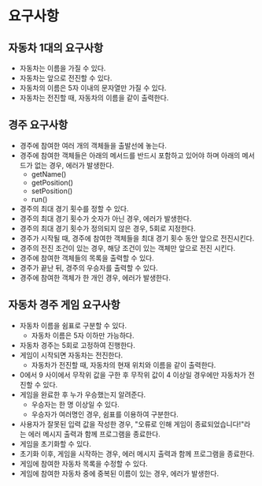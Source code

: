 # 요구사항

## 자동차 1대의 요구사항

- 자동차는 이름을 가질 수 있다.
- 자동차는 앞으로 전진할 수 있다.
- 자동차의 이름은 5자 이내의 문자열만 가질 수 있다.
- 자동차는 전진할 때, 자동차의 이름을 같이 출력한다.

## 경주 요구사항

- 경주에 참여한 여러 개의 객체들을 출발선에 놓는다.
- 경주에 참여한 객체들은 아래의 메서드를 반드시 포함하고 있어야 하며 아래의 메서드가 없는 경우, 에러가 발생한다.
  - getName()
  - getPosition()
  - setPosition()
  - run()
- 경주의 최대 경기 횟수를 정할 수 있다.
- 경주의 최대 경기 횟수가 숫자가 아닌 경우, 에러가 발생한다.
- 경주의 최대 경기 횟수가 정의되지 않은 경우, 5회로 지정한다.
- 경주가 시작될 때, 경주에 참여한 객체들을 최대 경기 횟수 동안 앞으로 전진시킨다.
- 경주의 전진 조건이 있는 경우, 해당 조건이 있는 객체만 앞으로 전진 시킨다.
- 경주에 참여한 객체들의 목록을 출력할 수 있다.
- 경주가 끝난 뒤, 경주의 우승자를 출력할 수 있다.
- 경주에 참여한 객체가 한 개인 경우, 에러가 발생한다.

## 자동차 경주 게임 요구사항

- 자동차 이름을 쉼표로 구분할 수 있다.
  - 자동차 이름은 5자 이하만 가능하다.
- 자동차 경주는 5회로 고정하여 진행한다.
- 게임이 시작되면 자동차는 전진한다.
  - 자동차가 전진할 때, 자동차의 현재 위치와 이름을 같이 출력한다.
- 0에서 9 사이에서 무작위 값을 구한 후 무작위 값이 4 이상일 경우에만 자동차가 전진할 수 있다.
- 게임을 완료한 후 누가 우승했는지 알려준다.
  - 우승자는 한 명 이상일 수 있다.
  - 우승자가 여러명인 경우, 쉼표를 이용하여 구분한다.
- 사용자가 잘못된 입력 값을 작성한 경우, "오류로 인해 게임이 종료되었습니다!"라는 에러 메시지 출력과 함께 프로그램을 종료한다.
- 게임을 초기화할 수 있다.
- 초기화 이후, 게임을 시작하는 경우, 에러 메시지 출력과 함께 프로그램을 종료한다.
- 게임에 참여한 자동차 목록을 수정할 수 있다.
- 게임에 참여한 자동차 중에 중복된 이름이 있는 경우, 에러가 발생한다.